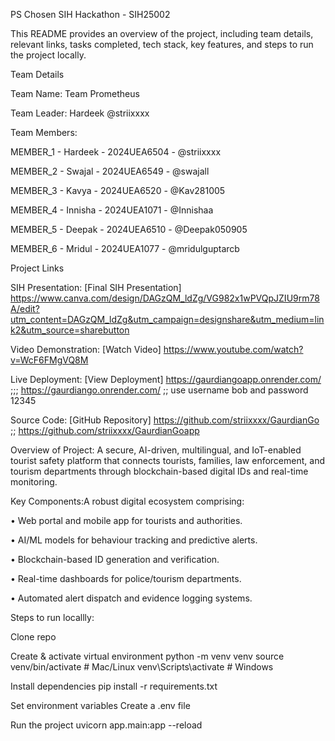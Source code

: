 PS Chosen SIH Hackathon - SIH25002

This README provides an overview of the project, including team details, relevant links, tasks completed, tech stack, key features, and steps to run the project locally.


Team Details

Team Name: Team Prometheus

Team Leader: Hardeek @striixxxx

Team Members:

MEMBER_1 - Hardeek -  2024UEA6504 - @striixxxx

MEMBER_2 - Swajal -   2024UEA6549 - @swajall

MEMBER_3 - Kavya -    2024UEA6520 - @Kav281005

MEMBER_4 - Innisha -  2024UEA1071 - @Innishaa

MEMBER_5 - Deepak -   2024UEA6510 - @Deepak050905

MEMBER_6 - Mridul -   2024UEA1077 - @mridulguptarcb



Project Links

SIH Presentation: [Final SIH Presentation] https://www.canva.com/design/DAGzQM_ldZg/VG982x1wPVQpJZIU9rm78A/edit?utm_content=DAGzQM_ldZg&utm_campaign=designshare&utm_medium=link2&utm_source=sharebutton

Video Demonstration: [Watch Video] https://www.youtube.com/watch?v=WcF6FMgVQ8M

Live Deployment: [View Deployment] https://gaurdiangoapp.onrender.com/  ;;; https://gaurdiango.onrender.com/    ;; use username bob and password 12345  

Source Code: [GitHub Repository] https://github.com/striixxxx/GaurdianGo  ;; https://github.com/striixxxx/GaurdianGoapp


Overview of Project: A secure, AI-driven, multilingual, and IoT-enabled tourist safety platform that connects tourists, families, law enforcement, and tourism departments through blockchain-based digital IDs and real-time monitoring. 


Key Components:A robust digital ecosystem comprising:


• Web portal and mobile app for tourists and authorities.

• AI/ML models for behaviour tracking and predictive alerts.

• Blockchain-based ID generation and verification.

• Real-time dashboards for police/tourism departments.

• Automated alert dispatch and evidence logging systems.


Steps to run locallly:

Clone repo

Create & activate virtual environment python -m venv venv source venv/bin/activate # Mac/Linux venv\Scripts\activate # Windows

Install dependencies pip install -r requirements.txt

Set environment variables Create a .env file

Run the project uvicorn app.main:app --reload
